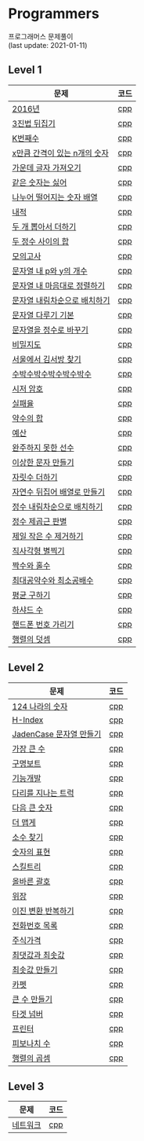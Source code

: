 # Programmers
프로그래머스 문제풀이  
(last update: 2021-01-11)

## Level 1
| 문제 | 코드 |
| ------------- |:-------------:|
| [2016년](https://programmers.co.kr/learn/courses/30/lessons/12901) | [cpp](level1/2016년.cpp)|
| [3진법 뒤집기](https://programmers.co.kr/learn/courses/30/lessons/68935) | [cpp](level1/3진법_뒤집기.cpp)|
| [K번째수](https://programmers.co.kr/learn/courses/30/lessons/42748) | [cpp](Programmers/level1/K번째수.cpp)|
| [x만큼 간격이 있는 n개의 숫자](https://programmers.co.kr/learn/courses/30/lessons/12954) | [cpp](level1/x만큼_간격이_있는_n개의_숫자.cpp)|
| [가운데 글자 가져오기](https://programmers.co.kr/learn/courses/30/lessons/12903) | [cpp](level1/가운데_글자_가져오기.cpp)|
| [같은 숫자는 싫어](https://programmers.co.kr/learn/courses/30/lessons/12906) | [cpp](level1/같은_숫자는_싫어.cpp)|
| [나누어 떨어지는 숫자 배열](https://programmers.co.kr/learn/courses/30/lessons/12910) | [cpp](level1/나누어_떨어지는_숫자_배열.cpp)|
| [내적](https://programmers.co.kr/learn/courses/30/lessons/70128) | [cpp](level1/내적.cpp)|
| [두 개 뽑아서 더하기](https://programmers.co.kr/learn/courses/30/lessons/68644) | [cpp](level1/두_개_뽑아서_더하기.cpp)|
| [두 정수 사이의 합](https://programmers.co.kr/learn/courses/30/lessons/12912) | [cpp](level1/두_정수_사이의_합.cpp)|
| [모의고사](https://programmers.co.kr/learn/courses/30/lessons/42840) | [cpp](Programmers/level1/모의고사.cpp)|
| [문자열 내 p와 y의 개수](https://programmers.co.kr/learn/courses/30/lessons/12916) | [cpp](level1/문자열_내_p와_y의_개수.cpp)|
| [문자열 내 마음대로 정렬하기](https://programmers.co.kr/learn/courses/30/lessons/12915) | [cpp](level1/문자열_내_마음대로_정렬하기.cpp)|
| [문자열 내림차순으로 배치하기](https://programmers.co.kr/learn/courses/30/lessons/12917) | [cpp](level1/문자열_내림차순으로_배치하기.cpp)|
| [문자열 다루기 기본](https://programmers.co.kr/learn/courses/30/lessons/12918) | [cpp](level1/문자열_다루기_기본.cpp)|
| [문자열을 정수로 바꾸기](https://programmers.co.kr/learn/courses/30/lessons/12925) | [cpp](level1/문자열을_정수로_바꾸기.cpp)|
| [비밀지도](https://programmers.co.kr/learn/courses/30/lessons/17681) | [cpp](level1/비밀지도.cpp)|
| [서울에서 김서방 찾기](https://programmers.co.kr/learn/courses/30/lessons/12919) | [cpp](level1/서울에서_김서방_찾기.cpp)|
| [수박수박수박수박수박수](https://programmers.co.kr/learn/courses/30/lessons/12922) | [cpp](level1/수박수박수박수박수박수.cpp)|
| [시저 암호](https://programmers.co.kr/learn/courses/30/lessons/12926) | [cpp](level1/시저_암호.cpp)|
| [실패율](https://programmers.co.kr/learn/courses/30/lessons/42889) | [cpp](level1/실패율.cpp)|
| [약수의 합](https://programmers.co.kr/learn/courses/30/lessons/12928) | [cpp](level1/약수의_합.cpp)|
| [예산](https://programmers.co.kr/learn/courses/30/lessons/12982) | [cpp](level1/예산.cpp)|
| [완주하지 못한 선수]() | [cpp](level1/완주하지_못한_선수.cpp)|
| [이상한 문자 만들기]() | [cpp](level1/이상한_문자_만들기.cpp)|
| [자릿수 더하기](https://programmers.co.kr/learn/courses/30/lessons/12931) | [cpp](level1/자릿수_더하기.cpp)|
| [자연수 뒤집어 배열로 만들기]() | [cpp](level1/자연수_뒤집어_배열로_만들기.cpp)|
| [정수 내림차순으로 배치하기]() | [cpp](level1/정수_내림차순으로_배치하기.cpp)|
| [정수 제곱근 판별](https://programmers.co.kr/learn/courses/30/lessons/12934) | [cpp](level1/정수_제곱근_판별.cpp)|
| [제일 작은 수 제거하기](https://programmers.co.kr/learn/courses/30/lessons/12935) | [cpp](level1/제일_작은_수_제거하기.cpp)|
| [직사각형 별찍기](https://programmers.co.kr/learn/courses/30/lessons/12969) | [cpp](level1/직사각형_별찍기.cpp)|
| [짝수와 홀수](https://programmers.co.kr/learn/courses/30/lessons/12937) | [cpp](Programmers/level1/짝수와_홀수.cpp)|
| [최대공약수와 최소공배수](https://programmers.co.kr/learn/courses/30/lessons/12940) | [cpp](level1/최대공약수와_최소공배수.cpp)|
| [평균 구하기](https://programmers.co.kr/learn/courses/30/lessons/12944) | [cpp](level1/평균_구하기.cpp)|
| [하샤드 수](https://programmers.co.kr/learn/courses/30/lessons/12947) | [cpp](level1/하샤드_수.cpp)|
| [핸드폰 번호 가리기](https://programmers.co.kr/learn/courses/30/lessons/12948) | [cpp](level1/자릿수_더하기.cpp)|
| [행렬의 덧셈](https://programmers.co.kr/learn/courses/30/lessons/12950) | [cpp](level1/자릿수_더하기.cpp)|

## Level 2
| 문제 | 코드 |
| ------------- |:-------------:|
| [124 나라의 숫자]() | [cpp](level2/124_나라의_숫자.cpp)|
| [H-Index]() | [cpp](level2/H-Index.cpp)|
| [JadenCase 문자열 만들기]() | [cpp](level2/JadenCase_문자열_만들기.cpp)|
| [가장 큰 수]() | [cpp](level2/가장_큰_수.cpp)|
| [구명보트]() | [cpp](level2/구명보트.cpp)|
| [기능개발]() | [cpp](level2/기능개발.cpp)|
| [다리를 지나는 트럭]() | [cpp](level2/다리를_지나는_트럭.cpp)|
| [다음 큰 숫자]() | [cpp](level2/다음_큰_숫자.cpp)|
| [더 맵게]() | [cpp](level2/더_맵게.cpp)|
| [소수 찾기]() | [cpp](level2/소수_찾기.cpp)|
| [숫자의 표현]() | [cpp](level2/숫자의_표현.cpp)|
| [스킬트리]() | [cpp](level2/스킬트리.cpp)|
| [올바른 괄호]() | [cpp](level2/올바른_괄호.cpp)|
| [위장]() | [cpp](level2/위장.cpp)|
| [이진 변환 반복하기]() | [cpp](level2/이진_변환_반복하기.cpp)|
| [전화번호 목록]() | [cpp](level2/전화번호_목록.cpp)|
| [주식가격]() | [cpp](level2/주식가격.cpp)|
| [최댓값과 최솟값]() | [cpp](level2/최댓값과_최솟값.cpp)|
| [최솟값 만들기]() | [cpp](level2/최솟값_만들기.cpp)|
| [카펫]() | [cpp](level2/카펫.cpp)|
| [큰 수 만들기]() | [cpp](level2/큰_수_만들기.cpp)|
| [타겟 넘버]() | [cpp](level2/타겟_넘버.cpp)|
| [프린터]() | [cpp](level2/프린터.cpp)|
| [피보나치 수]() | [cpp](level2/피보나치_수.cpp)|
| [행렬의 곱셈]() | [cpp](level2/행렬의_곱셈.cpp)|

## Level 3
| 문제 | 코드 |
| ------------- |:-------------:|
| [네트워크]() | [cpp](level3/네트워크.cpp)|
